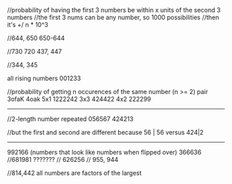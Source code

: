 //probability of having the first 3 numbers be within x units of the second 3 numbers
//the first 3 nums can be any number, so 1000 possibilities
//then it's +/ n * 10^3

//644, 650
650-644

//730 720
437, 447


//344, 345

all rising numbers
001233


//probability of getting n occurences of the same number (n >= 2)
pair
3ofaK
4oak
5x1 1222242
3x3 424422
4x2 222299

------

//2-length number repeated 056567
424213

//but the first and second are different because 56 | 56 versus 424|2


---------
992166 (numbers that look like numbers when flipped over)
366636
//681981 ???????
// 626256
// 955, 944


//814,442 all numbers are factors of the largest
